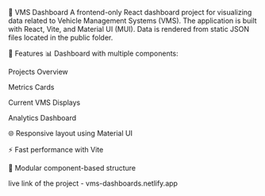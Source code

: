 🧭 VMS Dashboard
A frontend-only React dashboard project for visualizing data related to Vehicle Management Systems (VMS). The application is built with React, Vite, and Material UI (MUI). Data is rendered from static JSON files located in the public folder.

🚀 Features
📊 Dashboard with multiple components:

Projects Overview

Metrics Cards

Current VMS Displays

Analytics Dashboard

🌐 Responsive layout using Material UI

⚡ Fast performance with Vite

📁 Modular component-based structure

live link of the project - vms-dashboards.netlify.app
